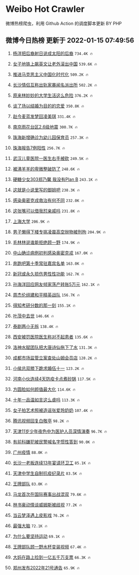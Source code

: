 # Weibo Hot Crawler 



微博热榜爬虫，利用 Github Action 的调度脚本更新 BY PHP 


## 微博今日热榜 更新于 2022-01-15 07:49:56 
1. [杨洋把后裔射日说成太阳的后裔](https://s.weibo.com/weibo?q=%23%E6%9D%A8%E6%B4%8B%E6%8A%8A%E5%90%8E%E8%A3%94%E5%B0%84%E6%97%A5%E8%AF%B4%E6%88%90%E5%A4%AA%E9%98%B3%E7%9A%84%E5%90%8E%E8%A3%94%23&Refer=top) `734.4K 🔥` 

1. [女子地铁上飙英文让老外滚出中国](https://s.weibo.com/weibo?q=%23%E5%A5%B3%E5%AD%90%E5%9C%B0%E9%93%81%E4%B8%8A%E9%A3%99%E8%8B%B1%E6%96%87%E8%AE%A9%E8%80%81%E5%A4%96%E6%BB%9A%E5%87%BA%E4%B8%AD%E5%9B%BD%23&Refer=top) `539.6K 🔥` 

1. [推进马克思主义中国化时代化](https://s.weibo.com/weibo?q=%23%E6%8E%A8%E8%BF%9B%E9%A9%AC%E5%85%8B%E6%80%9D%E4%B8%BB%E4%B9%89%E4%B8%AD%E5%9B%BD%E5%8C%96%E6%97%B6%E4%BB%A3%E5%8C%96%23&Refer=top) `509.2K 🔥` 

1. [长沙情侣互称出轨家暴闻名派出所](https://s.weibo.com/weibo?q=%23%E9%95%BF%E6%B2%99%E6%83%85%E4%BE%A3%E4%BA%92%E7%A7%B0%E5%87%BA%E8%BD%A8%E5%AE%B6%E6%9A%B4%E9%97%BB%E5%90%8D%E6%B4%BE%E5%87%BA%E6%89%80%23&Refer=top) `502.2K 🔥` 

1. [原来林妙妙的大学生活这么危险](https://s.weibo.com/weibo?q=%23%E5%8E%9F%E6%9D%A5%E6%9E%97%E5%A6%99%E5%A6%99%E7%9A%84%E5%A4%A7%E5%AD%A6%E7%94%9F%E6%B4%BB%E8%BF%99%E4%B9%88%E5%8D%B1%E9%99%A9%23&Refer=top) `376.2K 🔥` 

1. [谈了场以结婚为目的的恋爱](https://s.weibo.com/weibo?q=%23%E8%B0%88%E4%BA%86%E5%9C%BA%E4%BB%A5%E7%BB%93%E5%A9%9A%E4%B8%BA%E7%9B%AE%E7%9A%84%E7%9A%84%E6%81%8B%E7%88%B1%23&Refer=top) `350.8K 🔥` 

1. [赵今麦蓝发梦回凌美琪](https://s.weibo.com/weibo?q=%23%E8%B5%B5%E4%BB%8A%E9%BA%A6%E8%93%9D%E5%8F%91%E6%A2%A6%E5%9B%9E%E5%87%8C%E7%BE%8E%E7%90%AA%23&Refer=top) `331.4K 🔥` 

1. [南京雨花台区2.6级地震](https://s.weibo.com/weibo?q=%23%E5%8D%97%E4%BA%AC%E9%9B%A8%E8%8A%B1%E5%8F%B0%E5%8C%BA2.6%E7%BA%A7%E5%9C%B0%E9%9C%87%23&Refer=top) `300.7K 🔥` 

1. [珠海新增确诊为幼儿园保育员](https://s.weibo.com/weibo?q=%23%E7%8F%A0%E6%B5%B7%E6%96%B0%E5%A2%9E%E7%A1%AE%E8%AF%8A%E4%B8%BA%E5%B9%BC%E5%84%BF%E5%9B%AD%E4%BF%9D%E8%82%B2%E5%91%98%23&Refer=top) `257.3K 🔥` 

1. [珠海报告7例阳性](https://s.weibo.com/weibo?q=%23%E7%8F%A0%E6%B5%B7%E6%8A%A5%E5%91%8A7%E4%BE%8B%E9%98%B3%E6%80%A7%23&Refer=top) `256.7K 🔥` 

1. [武汉儿童医院一医生右手被砍](https://s.weibo.com/weibo?q=%23%E6%AD%A6%E6%B1%89%E5%84%BF%E7%AB%A5%E5%8C%BB%E9%99%A2%E4%B8%80%E5%8C%BB%E7%94%9F%E5%8F%B3%E6%89%8B%E8%A2%AB%E7%A0%8D%23&Refer=top) `249.5K 🔥` 

1. [被沸羊羊的卑微整破防了](https://s.weibo.com/weibo?q=%23%E8%A2%AB%E6%B2%B8%E7%BE%8A%E7%BE%8A%E7%9A%84%E5%8D%91%E5%BE%AE%E6%95%B4%E7%A0%B4%E9%98%B2%E4%BA%86%23&Refer=top) `248.6K 🔥` 

1. [硬糖少女303郑乃馨 我没有Plan B](https://s.weibo.com/weibo?q=%E7%A1%AC%E7%B3%96%E5%B0%91%E5%A5%B3303%E9%83%91%E4%B9%83%E9%A6%A8%20%E6%88%91%E6%B2%A1%E6%9C%89Plan%20B&Refer=top) `243.1K 🔥` 

1. [这就是小说里写的御姐吧](https://s.weibo.com/weibo?q=%23%E8%BF%99%E5%B0%B1%E6%98%AF%E5%B0%8F%E8%AF%B4%E9%87%8C%E5%86%99%E7%9A%84%E5%BE%A1%E5%A7%90%E5%90%A7%23&Refer=top) `238.3K 🔥` 

1. [感染奥密克戎救治有何不同](https://s.weibo.com/weibo?q=%23%E6%84%9F%E6%9F%93%E5%A5%A5%E5%AF%86%E5%85%8B%E6%88%8E%E6%95%91%E6%B2%BB%E6%9C%89%E4%BD%95%E4%B8%8D%E5%90%8C%23&Refer=top) `232.0K 🔥` 

1. [这张嘴可以借我怼亲戚吗](https://s.weibo.com/weibo?q=%23%E8%BF%99%E5%BC%A0%E5%98%B4%E5%8F%AF%E4%BB%A5%E5%80%9F%E6%88%91%E6%80%BC%E4%BA%B2%E6%88%9A%E5%90%97%23&Refer=top) `231.8K 🔥` 

1. [上海大学](https://s.weibo.com/weibo?q=%E4%B8%8A%E6%B5%B7%E5%A4%A7%E5%AD%A6&Refer=top) `206.9K 🔥` 

1. [男子懒得下楼专挑凌晨高空抛物被刑拘](https://s.weibo.com/weibo?q=%23%E7%94%B7%E5%AD%90%E6%87%92%E5%BE%97%E4%B8%8B%E6%A5%BC%E4%B8%93%E6%8C%91%E5%87%8C%E6%99%A8%E9%AB%98%E7%A9%BA%E6%8A%9B%E7%89%A9%E8%A2%AB%E5%88%91%E6%8B%98%23&Refer=top) `204.9K 🔥` 

1. [毛林林说谁能拒绝顾一野](https://s.weibo.com/weibo?q=%E6%AF%9B%E6%9E%97%E6%9E%97%E8%AF%B4%E8%B0%81%E8%83%BD%E6%8B%92%E7%BB%9D%E9%A1%BE%E4%B8%80%E9%87%8E&Refer=top) `174.9K 🔥` 

1. [中山确诊病例初判感染奥密克戎](https://s.weibo.com/weibo?q=%23%E4%B8%AD%E5%B1%B1%E7%A1%AE%E8%AF%8A%E7%97%85%E4%BE%8B%E5%88%9D%E5%88%A4%E6%84%9F%E6%9F%93%E5%A5%A5%E5%AF%86%E5%85%8B%E6%88%8E%23&Refer=top) `167.0K 🔥` 

1. [奔跑吧第十季常驻嘉宾名单](https://s.weibo.com/weibo?q=%23%E5%A5%94%E8%B7%91%E5%90%A7%E7%AC%AC%E5%8D%81%E5%AD%A3%E5%B8%B8%E9%A9%BB%E5%98%89%E5%AE%BE%E5%90%8D%E5%8D%95%23&Refer=top) `163.0K 🔥` 

1. [新冠或永久损伤男性性功能](https://s.weibo.com/weibo?q=%23%E6%96%B0%E5%86%A0%E6%88%96%E6%B0%B8%E4%B9%85%E6%8D%9F%E4%BC%A4%E7%94%B7%E6%80%A7%E6%80%A7%E5%8A%9F%E8%83%BD%23&Refer=top) `162.7K 🔥` 

1. [孙海洋回应网友倾家荡产转账5万元](https://s.weibo.com/weibo?q=%23%E5%AD%99%E6%B5%B7%E6%B4%8B%E5%9B%9E%E5%BA%94%E7%BD%91%E5%8F%8B%E5%80%BE%E5%AE%B6%E8%8D%A1%E4%BA%A7%E8%BD%AC%E8%B4%A65%E4%B8%87%E5%85%83%23&Refer=top) `162.1K 🔥` 

1. [周杰伦组建和平精英战队](https://s.weibo.com/weibo?q=%23%E5%91%A8%E6%9D%B0%E4%BC%A6%E7%BB%84%E5%BB%BA%E5%92%8C%E5%B9%B3%E7%B2%BE%E8%8B%B1%E6%88%98%E9%98%9F%23&Refer=top) `156.7K 🔥` 

1. [得知考研分数的那一刻](https://s.weibo.com/weibo?q=%23%E5%BE%97%E7%9F%A5%E8%80%83%E7%A0%94%E5%88%86%E6%95%B0%E7%9A%84%E9%82%A3%E4%B8%80%E5%88%BB%23&Refer=top) `155.1K 🔥` 

1. [叶茂中去世](https://s.weibo.com/weibo?q=%23%E5%8F%B6%E8%8C%82%E4%B8%AD%E5%8E%BB%E4%B8%96%23&Refer=top) `146.6K 🔥` 

1. [泰剧两小无拆](https://s.weibo.com/weibo?q=%23%E6%B3%B0%E5%89%A7%E4%B8%A4%E5%B0%8F%E6%97%A0%E6%8B%86%23&Refer=top) `138.4K 🔥` 

1. [西安被罚医院医生称对不起患者](https://s.weibo.com/weibo?q=%23%E8%A5%BF%E5%AE%89%E8%A2%AB%E7%BD%9A%E5%8C%BB%E9%99%A2%E5%8C%BB%E7%94%9F%E7%A7%B0%E5%AF%B9%E4%B8%8D%E8%B5%B7%E6%82%A3%E8%80%85%23&Refer=top) `135.6K 🔥` 

1. [洛神水赋团队把大唐诗仙拖下了水](https://s.weibo.com/weibo?q=%23%E6%B4%9B%E7%A5%9E%E6%B0%B4%E8%B5%8B%E5%9B%A2%E9%98%9F%E6%8A%8A%E5%A4%A7%E5%94%90%E8%AF%97%E4%BB%99%E6%8B%96%E4%B8%8B%E4%BA%86%E6%B0%B4%23&Refer=top) `131.3K 🔥` 

1. [成都市场监管立案查处山姆会员店](https://s.weibo.com/weibo?q=%23%E6%88%90%E9%83%BD%E5%B8%82%E5%9C%BA%E7%9B%91%E7%AE%A1%E7%AB%8B%E6%A1%88%E6%9F%A5%E5%A4%84%E5%B1%B1%E5%A7%86%E4%BC%9A%E5%91%98%E5%BA%97%23&Refer=top) `128.2K 🔥` 

1. [小侯总双膝下跪求婚伍十一](https://s.weibo.com/weibo?q=%23%E5%B0%8F%E4%BE%AF%E6%80%BB%E5%8F%8C%E8%86%9D%E4%B8%8B%E8%B7%AA%E6%B1%82%E5%A9%9A%E4%BC%8D%E5%8D%81%E4%B8%80%23&Refer=top) `123.2K 🔥` 

1. [河南小伙连续4天防疫卡点煮砂锅](https://s.weibo.com/weibo?q=%23%E6%B2%B3%E5%8D%97%E5%B0%8F%E4%BC%99%E8%BF%9E%E7%BB%AD4%E5%A4%A9%E9%98%B2%E7%96%AB%E5%8D%A1%E7%82%B9%E7%85%AE%E7%A0%82%E9%94%85%23&Refer=top) `117.5K 🔥` 

1. [方圆脸如何颜值最大化](https://s.weibo.com/weibo?q=%23%E6%96%B9%E5%9C%86%E8%84%B8%E5%A6%82%E4%BD%95%E9%A2%9C%E5%80%BC%E6%9C%80%E5%A4%A7%E5%8C%96%23&Refer=top) `114.6K 🔥` 

1. [十年一品温如言这么虐吗](https://s.weibo.com/weibo?q=%23%E5%8D%81%E5%B9%B4%E4%B8%80%E5%93%81%E6%B8%A9%E5%A6%82%E8%A8%80%E8%BF%99%E4%B9%88%E8%99%90%E5%90%97%23&Refer=top) `113.3K 🔥` 

1. [女子拍艺术照被造谣张爱玲奶奶](https://s.weibo.com/weibo?q=%23%E5%A5%B3%E5%AD%90%E6%8B%8D%E8%89%BA%E6%9C%AF%E7%85%A7%E8%A2%AB%E9%80%A0%E8%B0%A3%E5%BC%A0%E7%88%B1%E7%8E%B2%E5%A5%B6%E5%A5%B6%23&Refer=top) `107.4K 🔥` 

1. [腾讯视频回复白敬亭](https://s.weibo.com/weibo?q=%23%E8%85%BE%E8%AE%AF%E8%A7%86%E9%A2%91%E5%9B%9E%E5%A4%8D%E7%99%BD%E6%95%AC%E4%BA%AD%23&Refer=top) `98.2K 🔥` 

1. [天津11岁少年夜色中为医护人员深情演奏](https://s.weibo.com/weibo?q=%23%E5%A4%A9%E6%B4%A511%E5%B2%81%E5%B0%91%E5%B9%B4%E5%A4%9C%E8%89%B2%E4%B8%AD%E4%B8%BA%E5%8C%BB%E6%8A%A4%E4%BA%BA%E5%91%98%E6%B7%B1%E6%83%85%E6%BC%94%E5%A5%8F%23&Refer=top) `96.7K 🔥` 

1. [有前科嫌犯被民警喊名字惯性答到](https://s.weibo.com/weibo?q=%23%E6%9C%89%E5%89%8D%E7%A7%91%E5%AB%8C%E7%8A%AF%E8%A2%AB%E6%B0%91%E8%AD%A6%E5%96%8A%E5%90%8D%E5%AD%97%E6%83%AF%E6%80%A7%E7%AD%94%E5%88%B0%23&Refer=top) `90.0K 🔥` 

1. [广州疫情](https://s.weibo.com/weibo?q=%23%E5%B9%BF%E5%B7%9E%E7%96%AB%E6%83%85%23&Refer=top) `88.0K 🔥` 

1. [长沙一老板连续13年宴请环卫工](https://s.weibo.com/weibo?q=%23%E9%95%BF%E6%B2%99%E4%B8%80%E8%80%81%E6%9D%BF%E8%BF%9E%E7%BB%AD13%E5%B9%B4%E5%AE%B4%E8%AF%B7%E7%8E%AF%E5%8D%AB%E5%B7%A5%23&Refer=top) `85.1K 🔥` 

1. [天津中学生自制抗疫纪录片](https://s.weibo.com/weibo?q=%23%E5%A4%A9%E6%B4%A5%E4%B8%AD%E5%AD%A6%E7%94%9F%E8%87%AA%E5%88%B6%E6%8A%97%E7%96%AB%E7%BA%AA%E5%BD%95%E7%89%87%23&Refer=top) `83.5K 🔥` 

1. [王牌部队](https://s.weibo.com/weibo?q=%E7%8E%8B%E7%89%8C%E9%83%A8%E9%98%9F&Refer=top) `83.0K 🔥` 

1. [马龙首次在国际赛事出战混双](https://s.weibo.com/weibo?q=%23%E9%A9%AC%E9%BE%99%E9%A6%96%E6%AC%A1%E5%9C%A8%E5%9B%BD%E9%99%85%E8%B5%9B%E4%BA%8B%E5%87%BA%E6%88%98%E6%B7%B7%E5%8F%8C%23&Refer=top) `79.6K 🔥` 

1. [林书豪动情谈威姆斯被歧视](https://s.weibo.com/weibo?q=%23%E6%9E%97%E4%B9%A6%E8%B1%AA%E5%8A%A8%E6%83%85%E8%B0%88%E5%A8%81%E5%A7%86%E6%96%AF%E8%A2%AB%E6%AD%A7%E8%A7%86%23&Refer=top) `77.2K 🔥` 

1. [当云梦泽遇上皮影戏](https://s.weibo.com/weibo?q=%23%E5%BD%93%E4%BA%91%E6%A2%A6%E6%B3%BD%E9%81%87%E4%B8%8A%E7%9A%AE%E5%BD%B1%E6%88%8F%23&Refer=top) `76.2K 🔥` 

1. [最强大脑](https://s.weibo.com/weibo?q=%E6%9C%80%E5%BC%BA%E5%A4%A7%E8%84%91&Refer=top) `72.1K 🔥` 

1. [为什么要坚持运动](https://s.weibo.com/weibo?q=%23%E4%B8%BA%E4%BB%80%E4%B9%88%E8%A6%81%E5%9D%9A%E6%8C%81%E8%BF%90%E5%8A%A8%23&Refer=top) `69.1K 🔥` 

1. [王牌部队顾一野水杯变装视频](https://s.weibo.com/weibo?q=%23%E7%8E%8B%E7%89%8C%E9%83%A8%E9%98%9F%E9%A1%BE%E4%B8%80%E9%87%8E%E6%B0%B4%E6%9D%AF%E5%8F%98%E8%A3%85%E8%A7%86%E9%A2%91%23&Refer=top) `67.4K 🔥` 

1. [大妈在路上捡到一亿五千万支票](https://s.weibo.com/weibo?q=%23%E5%A4%A7%E5%A6%88%E5%9C%A8%E8%B7%AF%E4%B8%8A%E6%8D%A1%E5%88%B0%E4%B8%80%E4%BA%BF%E4%BA%94%E5%8D%83%E4%B8%87%E6%94%AF%E7%A5%A8%23&Refer=top) `66.3K 🔥` 

1. [郑州发布2022年21号通告](https://s.weibo.com/weibo?q=%23%E9%83%91%E5%B7%9E%E5%8F%91%E5%B8%832022%E5%B9%B421%E5%8F%B7%E9%80%9A%E5%91%8A%23&Refer=top) `65.9K 🔥` 


